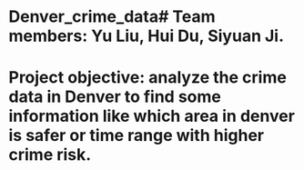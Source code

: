 # Denver_crime_data# Team members: Yu Liu, Hui Du, Siyuan Ji.
# Project objective: analyze the crime data in Denver to find some information like which area in denver is safer or time range with higher crime risk.
